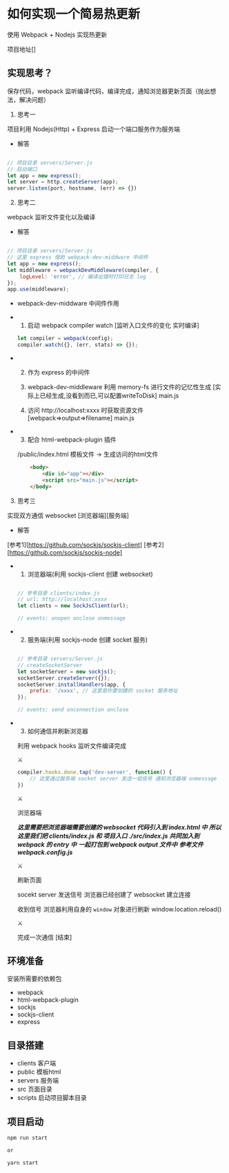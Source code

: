 # 如何实现一个简易热更新

使用 Webpack + Nodejs 实现热更新

项目地址[]

## 实现思考？

保存代码，webpack 监听编译代码，编译完成，通知浏览器更新页面（抛出想法，解决问题）

1. 思考一

项目利用 Nodejs(Http) + Express 启动一个端口服务作为服务端

- 解答

```js

// 项目目录 servers/Server.js
// 启动端口
let app = new express();
let server = http.createServer(app);
server.listen(port, hostname, (err) => {})

```

2. 思考二

webpack 监听文件变化以及编译

- 解答

```js

// 项目目录 servers/Server.js
// 这里 express 借助 webpack-dev-middware 中间件
let app = new express();
let middleware = webpackDevMiddleware(compiler, {
    logLevel: 'error', // 编译出错时打印日志 log
});
app.use(middleware);

```

* webpack-dev-middware 中间件作用

- 1. 启动 webpack compiler watch [监听入口文件的变化 实时编译]
    
    ```js
    let compiler = webpack(config);
    compiler.watch({}, (err, stats) => {});
    ```

- 2. 作为 express 的中间件

    1. webpack-dev-middleware 利用 memory-fs 进行文件的记忆性生成 [实际上已经生成,没看到而已,可以配置writeToDisk] main.js

    2. 访问 http://localhost:xxxx 时获取资源文件 [webpack=>output=>filename] main.js

- 3. 配合 html-webpack-plugin 插件

    /public/index.html 模板文件 -> 生成访问的html文件

    ```html
        <body>
            <div id="app"></div>
            <script src="main.js"></script>
        </body>
    ```

3. 思考三

实现双方通信 websocket [浏览器端][服务端]

- 解答

[参考1][https://github.com/sockjs/sockjs-client]
[参考2][https://github.com/sockjs/sockjs-node]

- 1. 浏览器端(利用 sockjs-client 创建 websocket)

    ```js

    // 参考目录 clients/index.js
    // url: http://localhost:xxxx
    let clients = new SockJsClient(url);

    // events: onopen onclose onmessage

    ```

- 2. 服务端(利用 sockjs-node 创建 socket 服务)

    ```js

    // 参考目录 servers/Server.js
    // createSocketServer
    let socketServer = new sockjs();
    socketServer.createServer({});
    socketServer.installHandlers(app, {
        prefix: '/xxxx', // 这里是你要创建的 socket 服务地址
    });

    // events: send onconnection onclose

    ```

- 3. 如何通信并刷新浏览器

    利用 webpack hooks 监听文件编译完成

    ⚔

    ```js
    compiler.hooks.done.tap('dev-server', function() {
        // 这里通过服务端 socket server 发送一组信号 通知浏览器端 onmessage
    })
    ```

    ⚔

    浏览器端

    ***这里需要把浏览器端需要创建的 websocket 代码引入到 index.html 中***
    ***所以这里我们把 clients/index.js 和 项目入口 ./src/index.js 共同加入到 webpack 的 entry 中***
    ***一起打包到 webpack output 文件中***
    ***参考文件 webpack.config.js***

    ⚔

    刷新页面

    socekt server 发送信号 浏览器已经创建了 websocket 建立连接
    
    收到信号 浏览器利用自身的 `window` 对象进行刷新 window.location.reload()

    ⚔

    完成一次通信 [结束]


## 环境准备

安装所需要的依赖包

- webpack
- html-webpack-plugin
- sockjs
- sockjs-client
- express

## 目录搭建

- clients 客户端
- public 模板html
- servers 服务端
- src 页面目录
- scripts 启动项目脚本目录

## 项目启动

```bash
npm run start

or

yarn start
```

